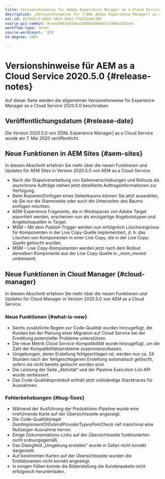 ```yaml
---
title: Versionshinweise für Adobe Experience Manager as a Cloud Service 2020.5.0
description: „Versionshinweise für [!DNL Adobe Experience Manager] as a Cloud Service 2020.5.0“
exl-id: 8570d2c3-6d55-4914-94b2-f5d162e0c285
source-git-commit: 9ceec0401b91bba2408bda89d4f2c486e2d51eec
workflow-type: tm+mt
source-wordcount: '375'
ht-degree: 100%

---
```


# Versionshinweise für AEM as a Cloud Service 2020.5.0 {#release-notes}

Auf dieser Seite werden die allgemeinen Versionshinweise für Experience Manager as a Cloud Service 2020.5.0 beschrieben.

## Veröffentlichungsdatum {#release-date}

Die Version 2020.5.0 von [!DNL Experience Manager] as a Cloud Service wurde am 7. Mai 2020 veröffentlicht.

## Neue Funktionen in AEM Sites {#aem-sites}

In diesem Abschnitt erfahren Sie mehr über die neuen Funktionen und Updates für AEM Sites in Version 2020.5.0 von AEM as a Cloud Service.

* Nach der Stapelverarbeitung von Seitenverschiebungen und Rollouts als asynchrone Aufträge stehen jetzt detaillierte Auftragsinformationen zur Verfügung.
* Beim Kopieren/Einfügen eines Seitenbaums können Sie jetzt auswählen, ob Sie nur die Stammseite oder auch die Unterseiten des Baums einfügen möchten.
* AEM-Experience Fragments, die in Workspaces von Adobe Target exportiert werden, erscheinen nun als einzigartige Angebotstypen und Angebotsquellen in Target.
* MSM – Mit dem *Publish*-Trigger werden nun erfolgreich Löschereignisse für Komponenten in der Live Copy-Quelle implementiert, d. h. das Löschen von Komponenten in einer Live Copy, die in der Live Copy-Quelle gelöscht wurden.
* MSM – Live Copy-Komponenten werden jetzt nach dem Rollout derselben Komponente aus der Live Copy-Quelle in *_msm_moved* umbenannt.


## Neue Funktionen in Cloud Manager {#cloud-manager}

In diesem Abschnitt erfahren Sie mehr über die neuen Funktionen und Updates für Cloud Manager in Version 2020.5.0 von AEM as a Cloud Service.

### Neue Funktionen {#what-is-new}

* Sechs zusätzliche Regeln zur Code-Qualität wurden hinzugefügt, die Kunden bei der Planung einer Migration auf Cloud Service bei der Ermittlung potenzieller Probleme unterstützen.
* Die neue Metrik *Cloud Service-Kompatibilität* wurde hinzugefügt, um die Zahl der Kompatibilitätsprobleme zusammenzufassen.
* Umgebungen, deren Erstellung fehlgeschlagen ist, werden nun ca. 24 Stunden nach der fehlgeschlagenen Erstellung automatisch gelöscht, sofern sie nicht bereits gelöscht worden sind.
* Die Leistung der Seite „Aktivität“ und der Pipeline Execution List-API wurde verbessert.
* Das Code-Qualitätsprotokoll enthält jetzt vollständige Stacktraces für Ausnahmen.

### Fehlerbehebungen  {#bug-fixes}

* Während der Ausführung der Produktions-Pipeline wurde eine irreführende Karte auf der Übersichtsseite angezeigt.
* Die Code-Qualitätsregel *DontImplementOrExtendProviderTypesPomCheck* rief manchmal eine Nullzeiger-Ausnahme hervor.
* Einige Dokumentations-Links auf der Übersichtsseite funktionierten nicht ordnungsgemäß.
* Das Dialogfeld „Umgebung erstellen“ wurde in Safari nicht korrekt dargestellt.
* Auf bestimmten Karten auf der Übersichtsseite wurden die Entitätsnamen nicht korrekt angezeigt.
* In einigen Fällen konnte die Bilderstellung die Kundenpakete nicht erfolgreich herunterladen.

